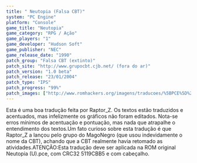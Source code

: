 ```yaml
---
title: " Neutopia (Falsa CBT)"
system: "PC Engine"
platform: "Console"
game_title: "Neutopia"
game_category: "RPG / Ação"
game_players: "1"
game_developer: "Hudson Soft"
game_publisher: "NEC"
game_release_date: "1990"
patch_group: "Falsa CBT (extinto)"
patch_site: "http://www.grupocbt.cjb.net/ (fora do ar)"
patch_version: "1.0 beta"
patch_release: "23/01/2004"
patch_type: "IPS"
patch_progress: "99%"
patch_images: ["http://www.romhackers.org/imagens/traducoes/%5BPCE%5D%20Neutopia%20-%20Falsa%20CBT%20-%201.png","http://www.romhackers.org/imagens/traducoes/%5BPCE%5D%20Neutopia%20-%20Falsa%20CBT%20-%202.png","http://www.romhackers.org/imagens/traducoes/%5BPCE%5D%20Neutopia%20-%20Falsa%20CBT%20-%203.png"]
---
```

Esta é uma boa tradução feita por Raptor_Z. Os textos estão traduzidos e acentuados, mas infelizmente os gráficos não foram editados. Nota-se erros mínimos de acentuação e pontuação, mas nada que atrapalhe o entendimento dos textos.Um fato curioso sobre esta tradução é que Raptor_Z a lançou pelo grupo do MagoNegro (que usou indevidamente o nome da CBT), achando que a CBT realmente havia retomado as atividades.ATENÇÃO:Esta tradução deve ser aplicada na ROM original Neutopia (U).pce, com CRC32 5119CBB5 e com cabeçalho.
